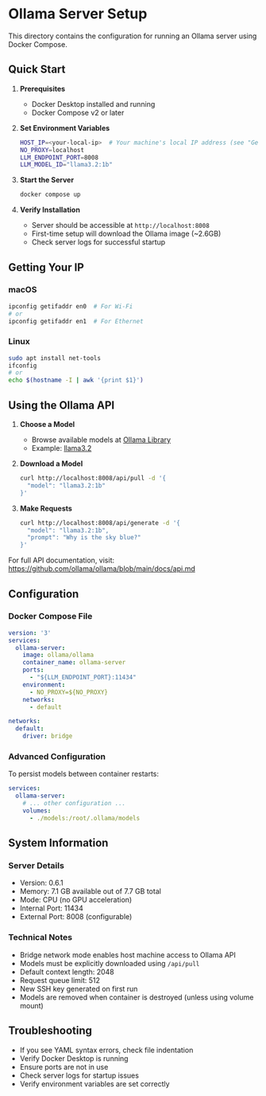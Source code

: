 # Ollama Server Setup

This directory contains the configuration for running an Ollama server using Docker Compose.

## Quick Start

1. **Prerequisites**
   - Docker Desktop installed and running
   - Docker Compose v2 or later

2. **Set Environment Variables**
   ```bash
   HOST_IP=<your-local-ip>  # Your machine's local IP address (see "Getting Your IP" below)
   NO_PROXY=localhost
   LLM_ENDPOINT_PORT=8008
   LLM_MODEL_ID="llama3.2:1b"
   ```

3. **Start the Server**
   ```bash
   docker compose up
   ```

4. **Verify Installation**
   - Server should be accessible at `http://localhost:8008`
   - First-time setup will download the Ollama image (~2.6GB)
   - Check server logs for successful startup

## Getting Your IP

### macOS
```sh
ipconfig getifaddr en0  # For Wi-Fi
# or
ipconfig getifaddr en1  # For Ethernet
```

### Linux
```sh
sudo apt install net-tools
ifconfig
# or
echo $(hostname -I | awk '{print $1}')
```

## Using the Ollama API

1. **Choose a Model**
   - Browse available models at [Ollama Library](https://ollama.com/library)
   - Example: [llama3.2](https://ollama.com/library/llama3.2)

2. **Download a Model**
   ```sh
   curl http://localhost:8008/api/pull -d '{
     "model": "llama3.2:1b"
   }'
   ```

3. **Make Requests**
   ```sh
   curl http://localhost:8008/api/generate -d '{
     "model": "llama3.2:1b",
     "prompt": "Why is the sky blue?"
   }'
   ```

For full API documentation, visit: https://github.com/ollama/ollama/blob/main/docs/api.md

## Configuration

### Docker Compose File
```yaml
version: '3'
services:
  ollama-server:
    image: ollama/ollama
    container_name: ollama-server
    ports:
      - "${LLM_ENDPOINT_PORT}:11434"
    environment:
      - NO_PROXY=${NO_PROXY}
    networks:
      - default

networks:
  default:
    driver: bridge
```

### Advanced Configuration
To persist models between container restarts:
```yaml
services:
  ollama-server:
    # ... other configuration ...
    volumes:
      - ./models:/root/.ollama/models
```

## System Information

### Server Details
- Version: 0.6.1
- Memory: 7.1 GB available out of 7.7 GB total
- Mode: CPU (no GPU acceleration)
- Internal Port: 11434
- External Port: 8008 (configurable)

### Technical Notes
- Bridge network mode enables host machine access to Ollama API
- Models must be explicitly downloaded using `/api/pull`
- Default context length: 2048
- Request queue limit: 512
- New SSH key generated on first run
- Models are removed when container is destroyed (unless using volume mount)

## Troubleshooting

- If you see YAML syntax errors, check file indentation
- Verify Docker Desktop is running
- Ensure ports are not in use
- Check server logs for startup issues
- Verify environment variables are set correctly